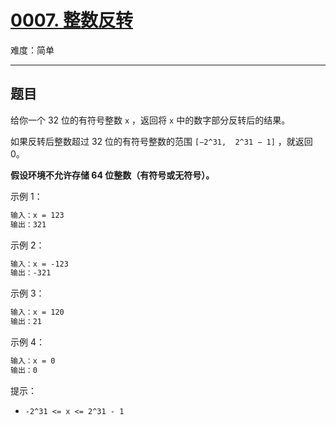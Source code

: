 # [0007. 整数反转](https://leetcode-cn.com/problems/reverse-integer)

难度：简单

---

## 题目

给你一个 32 位的有符号整数 `x` ，返回将 `x` 中的数字部分反转后的结果。

如果反转后整数超过 32 位的有符号整数的范围 `[−2^31,  2^31 − 1]` ，就返回 0。

**假设环境不允许存储 64 位整数（有符号或无符号）。**

示例 1：

```txt
输入：x = 123
输出：321
```

示例 2：

```txt
输入：x = -123
输出：-321
```

示例 3：

```txt
输入：x = 120
输出：21
```

示例 4：

```txt
输入：x = 0
输出：0
```

提示：

- `-2^31 <= x <= 2^31 - 1`
